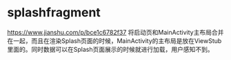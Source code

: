 # splashfragment
https://www.jianshu.com/p/bce1c6782f37
将启动页和MainActivity主布局合并在一起，而且在渲染Splash页面的时候，MainActivity的主布局是放在ViewStub里面的。同时数据可以在Splash页面展示的时候就进行加载，用户感知不到。
